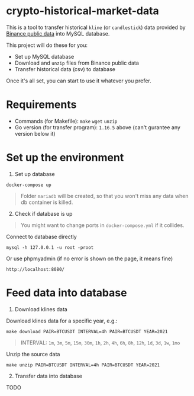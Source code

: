 # crypto-historical-market-data

This is a tool to transfer historical `kline` (or `candlestick`) data provided by
[Binance public data](https://github.com/binance/binance-public-data/) into MySQL database.

This project will do these for you:

* Set up MySQL database
* Download and `unzip` files from Binance public data
* Transfer historical data (csv) to database

Once it's all set, you can start to use it whatever you prefer.

# Requirements

* Commands (for Makefile): `make` `wget` `unzip`
* Go version (for transfer program): `1.16.5` above (can't gurantee any version below it)

# Set up the environment

1. Set up database

```
docker-compose up
```

> Folder `mariadb` will be created, so that you won't miss any data when db container is killed.

2. Check if database is up

> You might want to change ports in `docker-compose.yml` if it collides.

Connect to database directly

```
mysql -h 127.0.0.1 -u root -proot
```

Or use phpmyadmin (if no error is shown on the page, it means fine)

```
http://localhost:8080/
```

# Feed data into database

1. Download klines data

Download klines data for a specific year, e.g.:

```
make download PAIR=BTCUSDT INTERVAL=4h PAIR=BTCUSDT YEAR=2021
```

> INTERVAL: `1m`, `3m`, `5m`, `15m`, `30m`, `1h`, `2h`, `4h`, `6h`, `8h`, `12h`, `1d`, `3d`, `1w`, `1mo`

Unzip the source data

```
make unzip PAIR=BTCUSDT INTERVAL=4h PAIR=BTCUSDT YEAR=2021
```



2. Transfer data into database

TODO



